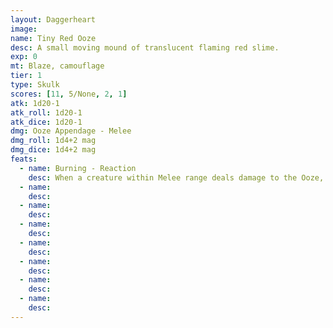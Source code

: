```yaml
---
layout: Daggerheart
image:
name: Tiny Red Ooze
desc: A small moving mound of translucent flaming red slime.
exp: 0
mt: Blaze, camouflage
tier: 1
type: Skulk
scores: [11, 5/None, 2, 1]
atk: 1d20-1
atk_roll: 1d20-1
atk_dice: 1d20-1
dmg: Ooze Appendage - Melee
dmg_roll: 1d4+2 mag
dmg_dice: 1d4+2 mag
feats:
  - name: Burning - Reaction
    desc: When a creature within Melee range deals damage to the Ooze, they take 1d6 direct magic damage.
  - name: 
    desc: 
  - name: 
    desc: 
  - name: 
    desc: 
  - name: 
    desc: 
  - name: 
    desc: 
  - name: 
    desc: 
  - name: 
    desc: 
---
```


